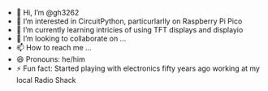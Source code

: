 - 👋 Hi, I’m @gh3262
- 👀 I’m interested in CircuitPython, particurlarlly on Raspberry Pi Pico
- 🌱 I’m currently learning intricies of using TFT displays and displayio
- 💞️ I’m looking to collaborate on ...
- 📫 How to reach me ...
- 😄 Pronouns: he/him
- ⚡ Fun fact: Started playing with electronics fifty years ago working at my local Radio Shack

<!---
gh3262/gh3262 is a ✨ special ✨ repository because its `README.md` (this file) appears on your GitHub profile.
You can click the Preview link to take a look at your changes.
--->
